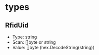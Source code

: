 # types

## RfidUid
- Type: string
- Scan: []byte or string
- Value: []byte (hex.DecodeString(string))
